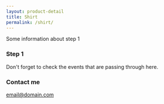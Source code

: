 ```yaml
---
layout: product-detail
title: Shirt
permalink: /shirt/
---
```


Some information about step 1


### Step 1

Don't forget to check the events that are passing through here.

### Contact me

[email@domain.com](mailto:email@domain.com)
